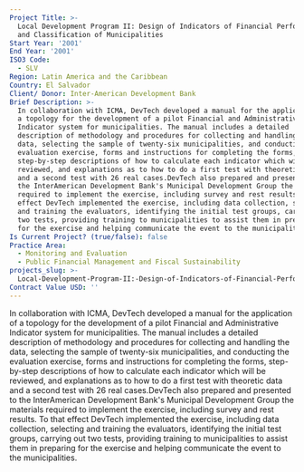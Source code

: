 ```yaml
---
Project Title: >-
  Local Development Program II: Design of Indicators of Financial Performance
  and Classification of Municipalities
Start Year: '2001'
End Year: '2001'
ISO3 Code:
  - SLV
Region: Latin America and the Caribbean
Country: El Salvador
Client/ Donor: Inter-American Development Bank
Brief Description: >-
  In collaboration with ICMA, DevTech developed a manual for the application of
  a topology for the development of a pilot Financial and Administrative
  Indicator system for municipalities. The manual includes a detailed
  description of methodology and procedures for collecting and handling the
  data, selecting the sample of twenty-six municipalities, and conducting the
  evaluation exercise, forms and instructions for completing the forms,
  step-by-step descriptions of how to calculate each indicator which will be
  reviewed, and explanations as to how to do a first test with theoretic data
  and a second test with 26 real cases.DevTech also prepared and presented to
  the InterAmerican Development Bank's Municipal Development Group the materials
  required to implement the exercise, including survey and rest results. To that
  effect DevTech implemented the exercise, including data collection, selecting
  and training the evaluators, identifying the initial test groups, carrying out
  two tests, providing training to municipalities to assist them in preparing
  for the exercise and helping communicate the event to the municipalities.
Is Current Project? (true/false): false
Practice Area:
  - Monitoring and Evaluation
  - Public Financial Management and Fiscal Sustainability
projects_slug: >-
  Local-Development-Program-II:-Design-of-Indicators-of-Financial-Performance-and-Classification-of-Mu
Contract Value USD: ''
---
```

In collaboration with ICMA, DevTech developed a manual for the application of a topology for the development of a pilot Financial and Administrative Indicator system for municipalities. The manual includes a detailed description of methodology and procedures for collecting and handling the data, selecting the sample of twenty-six municipalities, and conducting the evaluation exercise, forms and instructions for completing the forms, step-by-step descriptions of how to calculate each indicator which will be reviewed, and explanations as to how to do a first test with theoretic data and a second test with 26 real cases.DevTech also prepared and presented to the InterAmerican Development Bank's Municipal Development Group the materials required to implement the exercise, including survey and rest results. To that effect DevTech implemented the exercise, including data collection, selecting and training the evaluators, identifying the initial test groups, carrying out two tests, providing training to municipalities to assist them in preparing for the exercise and helping communicate the event to the municipalities.